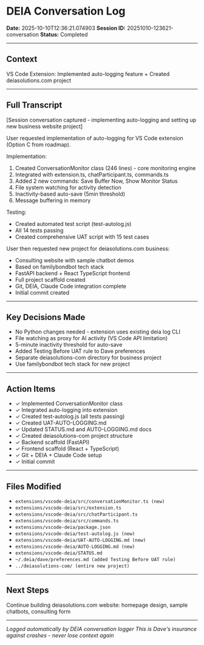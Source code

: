 # DEIA Conversation Log

**Date:** 2025-10-10T12:36:21.074903
**Session ID:** 20251010-123621-conversation
**Status:** Completed

---

## Context
VS Code Extension: Implemented auto-logging feature + Created deiasolutions.com project

---

## Full Transcript
[Session conversation captured - implementing auto-logging and setting up new business website project]

User requested implementation of auto-logging for VS Code extension (Option C from roadmap).

Implementation:
1. Created ConversationMonitor class (246 lines) - core monitoring engine
2. Integrated with extension.ts, chatParticipant.ts, commands.ts
3. Added 2 new commands: Save Buffer Now, Show Monitor Status
4. File system watching for activity detection
5. Inactivity-based auto-save (5min threshold)
6. Message buffering in memory

Testing:
- Created automated test script (test-autolog.js)
- All 14 tests passing
- Created comprehensive UAT script with 15 test cases

User then requested new project for deiasolutions.com business:
- Consulting website with sample chatbot demos
- Based on familybondbot tech stack
- FastAPI backend + React TypeScript frontend
- Full project scaffold created
- Git, DEIA, Claude Code integration complete
- Initial commit created

---

## Key Decisions Made
- No Python changes needed - extension uses existing deia log CLI
- File watching as proxy for AI activity (VS Code API limitation)
- 5-minute inactivity threshold for auto-save
- Added Testing Before UAT rule to Dave preferences
- Separate deiasolutions-com directory for business project
- Use familybondbot tech stack for new project

---

## Action Items
- ✓ Implemented ConversationMonitor class
- ✓ Integrated auto-logging into extension
- ✓ Created test-autolog.js (all tests passing)
- ✓ Created UAT-AUTO-LOGGING.md
- ✓ Updated STATUS.md and AUTO-LOGGING.md docs
- ✓ Created deiasolutions-com project structure
- ✓ Backend scaffold (FastAPI)
- ✓ Frontend scaffold (React + TypeScript)
- ✓ Git + DEIA + Claude Code setup
- ✓ Initial commit

---

## Files Modified
- `extensions/vscode-deia/src/conversationMonitor.ts (new)`
- `extensions/vscode-deia/src/extension.ts`
- `extensions/vscode-deia/src/chatParticipant.ts`
- `extensions/vscode-deia/src/commands.ts`
- `extensions/vscode-deia/package.json`
- `extensions/vscode-deia/test-autolog.js (new)`
- `extensions/vscode-deia/UAT-AUTO-LOGGING.md (new)`
- `extensions/vscode-deia/AUTO-LOGGING.md (new)`
- `extensions/vscode-deia/STATUS.md`
- `~/.deia/dave/preferences.md (added Testing Before UAT rule)`
- `../deiasolutions-com/ (entire new project)`

---

## Next Steps
Continue building deiasolutions.com website: homepage design, sample chatbots, consulting form

---

*Logged automatically by DEIA conversation logger*
*This is Dave's insurance against crashes - never lose context again*
